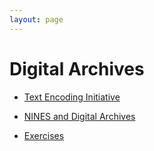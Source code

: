 ```yaml
---
layout: page
---
```

# Digital Archives

* [Text Encoding Initiative](/archives/tei.md)

* [NINES and Digital Archives](/archives/nines.md)

* [Exercises](/archives/exercises.md)